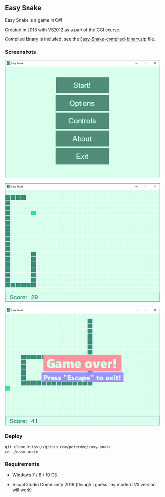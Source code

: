 ## Easy Snake

Easy Snake is a game in C#!

Created in 2013 with VS2012 as a part of the CGI course.

Compiled binary is included, see the [Easy-Snake-compiled-binary.zip](Easy-Snake-compiled-binary.zip) file.

### Screenshots

![1](screenshots/1.png)

![2](screenshots/2.png)

![3](screenshots/3.png)

### Deploy

```shell script
git clone https://github.com/peterdee/easy-snake
cd ./easy-snake
```

### Requirements

- Windows 7 / 8 / 10 OS

- Visual Studio Community 2019 (though I guess any modern VS version will work)

